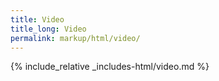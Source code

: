 ```yaml
---
title: Video
title_long: Video
permalink: markup/html/video/
---
```


{% include_relative _includes-html/video.md %}
